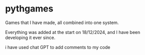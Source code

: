 # pythgames
Games that I have made, all combined into one system.

Everything was added at the start on 18/12/2024, and I have been developing it ever since.

i have used chat GPT to add comments to my code